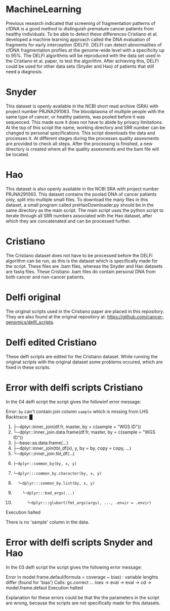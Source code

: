 # MachineLearning
Previous research indicated that screening of fragmentation patterns of cfDNA is a good method to distinguish premature cancer patients from healthy individuals. To be able to detect these differences Cristiano et al. developed a machine learning approach called the DNA evaluation of fragments for early interception (DELFI). DELFI can detect abnormalities of cfDNA fragmentation profiles at the genome-wide level with a specificity up to 95%. The DELFI algorithms will be reproduced with the data set used in the Cristiano et al. paper, to test the algorithm. After achieving this, DELFI could be used for other data sets (Snyder and Hao) of patients that still need a diagnosis.

# Snyder
This dataset is openly available in the NCBI short read archive (SRA) with project number PRJNA291063. The bloodplasma of multiple people with the same type of cancer, or healthy patients, was pooled before it was sequenced. This made sure it does not have to abide by privacy limitations.
At the top of this script the name, working directory and SRR number can be changed to personal specifications. This script downloads the data and processes it. At different stages during the processes quality assesments are provided to check all steps. After the processing is finished, a new directory is created where all the quality assesments and the bam file will be located.


# Hao
This dataset is also openly available in the NCBI SRA with project number PRJNA291063. This dataset contains the pooled DNA of cancer patients only, split into multiple small files.
To download the many files in this dataset, a small program called preHaoDownloader.py should be in the same directory as the main script. The main script uses the python script to iterate through all SRR numbers associated with the Hao dataset, after which they are concatenated and can be processed further.

# Cristiano
The Cristiano dataset does not have to be processed before the DELFI algorithm can be run, as this is the dataset which is specifically made for the script. These files are .bam files, whereas the Snyder and Hao datasets are fastq files. These Cristiano .bam files do contain personal DNA from both cancer and non-cancer patients.

# Delfi original
The original scripts used in the Cristiano paper are placed in this repository. They are also found at the original repository at: https://github.com/cancer-genomics/delfi_scripts. 

# Delfi edited Cristiano
These delfi scripts are edited for the Cristiano dataset. While running the original scripts with the original dataset some problems occured, which are fixed in these scripts.

# Error with delfi scripts Cristiano
In the 04 delfi script the script gives the followinf error message:

Error: `by` can't contain join column `sample` which is missing from LHS
Backtrace:
     █
  1. ├─dplyr::inner_join(df.fr, master, by = c(sample = "WGS ID"))
  2. └─dplyr:::inner_join.data.frame(df.fr, master, by = c(sample = "WGS ID"))
  3.   ├─base::as.data.frame(...)
  4.   ├─dplyr::inner_join(tbl_df(x), y, by = by, copy = copy, ...)
  5.   └─dplyr:::inner_join.tbl_df(...)
  6.     ├─dplyr::common_by(by, x, y)
  7.     └─dplyr:::common_by.character(by, x, y)
  8.       └─dplyr:::common_by.list(by, x, y)
  9.         └─dplyr:::bad_args(...)
 10.           └─dplyr:::glubort(fmt_args(args), ..., .envir = .envir)
Execution halted

There is no 'sample' column in the data.

# Error with delfi scripts Snyder and Hao
In the 03 delfi script the script gives the following error message:

Error in model.frame.defaul(formula = coverage ~ bias) :
  variable lenghts differ (found for 'bias')
Calls: gc.correct ... loes -> eval -> eval -> <Anonymous>cd  -> model.frame.defaut
Execution halted

Explanation for these errors could be that the the parameters in the script are wrong, because the scripts are not specifically made for this datasets. 
